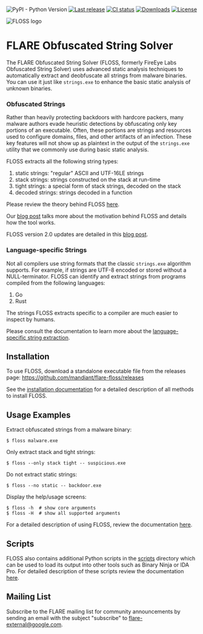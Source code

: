 ![PyPI - Python Version](https://img.shields.io/pypi/pyversions/flare-floss)
[![Last release](https://img.shields.io/github/v/release/mandiant/flare-floss)](https://github.com/mandiant/flare-floss/releases)
[![CI status](https://github.com/mandiant/flare-floss/actions/workflows/tests.yml/badge.svg)](https://github.com/mandiant/flare-floss/actions/workflows/tests.yml)
[![Downloads](https://img.shields.io/github/downloads/mandiant/flare-floss/total)](https://github.com/mandiant/flare-floss/releases)
[![License](https://img.shields.io/badge/license-Apache--2.0-green.svg)](LICENSE.txt)

![FLOSS logo](https://github.com/mandiant/flare-floss/blob/master/resources/floss-logo.png)

# FLARE Obfuscated String Solver

The FLARE Obfuscated String Solver (FLOSS, formerly FireEye Labs Obfuscated String Solver) uses advanced
static analysis techniques to automatically extract and deobfuscate all strings from
malware binaries. You can use it just like `strings.exe` to enhance the
basic static analysis of unknown binaries.

### Obfuscated Strings

Rather than heavily protecting backdoors with hardcore packers, many
malware authors evade heuristic detections by obfuscating only key
portions of an executable. Often, these portions are strings and resources
used to configure domains, files, and other artifacts of an infection.
These key features will not show up as plaintext in the output of the `strings.exe` utility
that we commonly use during basic static analysis.

FLOSS extracts all the following string types:
1. static strings: "regular" ASCII and UTF-16LE strings
2. stack strings: strings constructed on the stack at run-time
3. tight strings: a special form of stack strings, decoded on the stack
4. decoded strings: strings decoded in a function

Please review the theory behind FLOSS [here](doc/theory.md).

Our [blog post](https://www.mandiant.com/resources/automatically-extracting-obfuscated-strings) talks more about the motivation behind FLOSS and details how the tool works.

FLOSS version 2.0 updates are detailed in this [blog post](https://www.mandiant.com/resources/floss-version-2).

### Language-specific Strings
Not all compilers use string formats that the classic `strings.exe` algorithm supports. For example, if strings are UTF-8 encoded or stored without a NULL-terminator. FLOSS can identify and extract strings from programs compiled from the following languages:
 1. Go
 2. Rust

The strings FLOSS extracts specific to a compiler are much easier to inspect by humans. 

Please consult the documentation to learn more about the [language-specific string extraction](doc/language_specific_strings.md).

## Installation
To use FLOSS, download a standalone executable file from the releases page:
https://github.com/mandiant/flare-floss/releases

See the [installation documentation](doc/installation.md) for a detailed description of all methods to install FLOSS.

## Usage Examples
Extract obfuscated strings from a malware binary:

    $ floss malware.exe

Only extract stack and tight strings:

    $ floss --only stack tight -- suspicious.exe

Do not extract static strings:

    $ floss --no static -- backdoor.exe

Display the help/usage screens:

    $ floss -h  # show core arguments
    $ floss -H  # show all supported arguments

For a detailed description of using FLOSS, review the documentation
 [here](doc/usage.md).

## Scripts
FLOSS also contains additional Python scripts in the [scripts](scripts) directory 
which can be used to load its output into other tools such as Binary Ninja or IDA Pro.
For detailed description of these scripts review the documentation [here](scripts/README.md).

## Mailing List
Subscribe to the FLARE mailing list for community announcements by sending an email with the subject "subscribe" to [flare-external@google.com](mailto:flare-external@google.com?subject=subscribe&body=subscribe).
